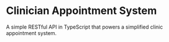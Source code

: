 # Clinician Appointment System

A simple RESTful API in TypeScript that powers a simplified clinic appointment system.